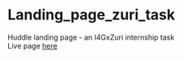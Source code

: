# Landing_page_zuri_task
Huddle landing page - an I4GxZuri internship task  
Live page [here](https://0-th.github.io/Landing_page_zuri_task/)
